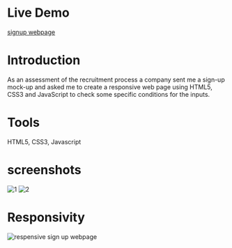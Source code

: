 # Live Demo 

[signup webpage](https://tahiriabdo131.github.io/sign-up/)


# Introduction

As an assessment of the recruitment process a company sent me a sign-up mock-up and asked me to create a responsive web page using HTML5, CSS3 and JavaScript to check some specific conditions for the inputs. 


# Tools

HTML5, CSS3, Javascript


# screenshots

![1](https://user-images.githubusercontent.com/56969009/131222647-34a65396-d784-4287-ba00-8ee87afdda5b.PNG)
![2](https://user-images.githubusercontent.com/56969009/131222649-4e01e2ab-2419-4546-9a60-e63cb8c237a8.PNG)


# Responsivity
![respensive sign up webpage](https://user-images.githubusercontent.com/56969009/207885740-ce3c74ea-df42-402e-b0e8-2afdb1012a9c.jpeg)

